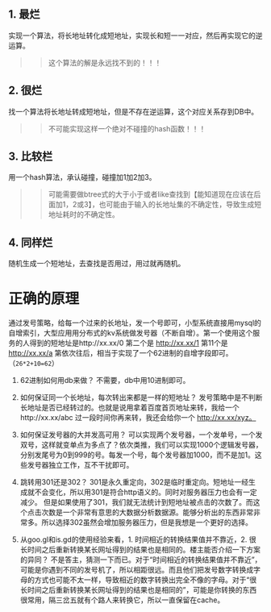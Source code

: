 

## 1. 最烂
实现一个算法，将长地址转化成短地址，实现长和短一一对应，然后再实现它的逆运算。

>> 这个算法的解是永远找不到的！！！

## 2. 很烂
找一个算法将长地址转成短地址，但是不存在逆运算，这个对应关系存到DB中。

>>不可能实现这样一个绝对不碰撞的hash函数！！！

## 3. 比较栏
用一个hash算法，承认碰撞，碰撞加1加2加3。

>>可能需要做btree式的大于小于或者like查找到【能知道现在应该在后面加1，2或3】，也可能由于输入的长地址集的不确定性，导致生成短地址耗时的不确定性。

## 4. 同样烂
随机生成一个短地址，去查找是否用过，用过就再随机。


# 正确的原理
通过发号策略，给每一个过来的长地址，发一个号即可，小型系统直接用mysql的自增索引，大型应用用分布式的kv系统做发号器（不断自增）。第一个使用这个服务的人得到的短地址是http://xx.xx/0 第二个是 http://xx.xx/1 第11个是 http://xx.xx/a 第依次往后，相当于实现了一个62进制的自增字段即可。（`26*2+10=62`）

1. 62进制如何用db来做？
不需要，db中用10进制即可。

2. 如何保证同一个长地址，每次转出来都是一样的短地址？
发号策略中是不判断长地址是否已经转过的。也就是说用拿着百度首页地址来转，我给一个http://xx.xx/abc 过一段时间你再来转，我还会给你一个 http://xx.xx/xyz。

3. 如何保证发号器的大并发高可用？
可以实现两个发号器，一个发单号，一个发双号，这样就变单点为多点了？依次类推，我们可以实现1000个逻辑发号器，分别发尾号为0到999的号。每发一个号，每个发号器加1000，而不是加1。这些发号器独立工作，互不干扰即可。

5. 跳转用301还是302？
301是永久重定向，302是临时重定向。短地址一经生成就不会变化，所以用301是符合http语义的。同时对服务器压力也会有一定减少。
但是如果使用了301，我们就无法统计到短地址被点击的次数了。而这个点击次数是一个非常有意思的大数据分析数据源。能够分析出的东西非常非常多。所以选择302虽然会增加服务器压力，但是我想是一个更好的选择。

6. 从goo.gl和is.gd的使用经验来看，1. 时间相近的转换结果值并不靠近，2. 很长时间之后重新转换某长网址得到的结果也是相同的。楼主能否介绍一下方案的异同？
不是答主，猜测一下而已。对于“时间相近的转换结果值并不靠近”，可能是你遇到不同的发号机了，所以相距很远。而且他们把发号数字转换成字母的方式也可能不太一样，导致相近的数字转换出完全不像的字母。对于“很长时间之后重新转换某长网址得到的结果也是相同的”，可能是你转换的东西很常用，隔三岔五就有个路人来转换它，所以一直保留在cache。





